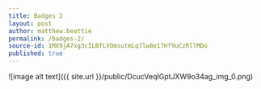 ```yaml
---
title: Badges 2
layout: post
author: matthew.beattie
permalink: /badges-2/
source-id: 1MX9jA7xg3cILBfLVOmsutmLq7lw8e17Hf9uCzRllMDo
published: true
---
```

![image alt text]({{ site.url }}/public/DcucVeqIGptJXW9o34ag_img_0.png)

